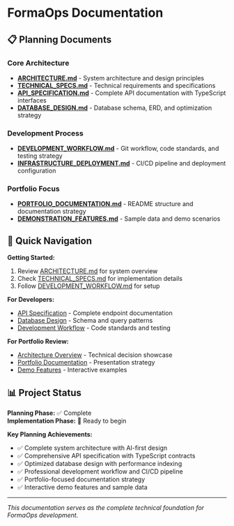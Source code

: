 # FormaOps Documentation

## 📋 Planning Documents

### Core Architecture
- [**ARCHITECTURE.md**](planning/ARCHITECTURE.md) - System architecture and design principles
- [**TECHNICAL_SPECS.md**](planning/TECHNICAL_SPECS.md) - Technical requirements and specifications
- [**API_SPECIFICATION.md**](planning/API_SPECIFICATION.md) - Complete API documentation with TypeScript interfaces
- [**DATABASE_DESIGN.md**](planning/DATABASE_DESIGN.md) - Database schema, ERD, and optimization strategy

### Development Process  
- [**DEVELOPMENT_WORKFLOW.md**](planning/DEVELOPMENT_WORKFLOW.md) - Git workflow, code standards, and testing strategy
- [**INFRASTRUCTURE_DEPLOYMENT.md**](planning/INFRASTRUCTURE_DEPLOYMENT.md) - CI/CD pipeline and deployment configuration

### Portfolio Focus
- [**PORTFOLIO_DOCUMENTATION.md**](planning/PORTFOLIO_DOCUMENTATION.md) - README structure and documentation strategy  
- [**DEMONSTRATION_FEATURES.md**](planning/DEMONSTRATION_FEATURES.md) - Sample data and demo scenarios

## 🚀 Quick Navigation

**Getting Started:**
1. Review [ARCHITECTURE.md](planning/ARCHITECTURE.md) for system overview
2. Check [TECHNICAL_SPECS.md](planning/TECHNICAL_SPECS.md) for implementation details
3. Follow [DEVELOPMENT_WORKFLOW.md](planning/DEVELOPMENT_WORKFLOW.md) for setup

**For Developers:**
- [API Specification](planning/API_SPECIFICATION.md) - Complete endpoint documentation
- [Database Design](planning/DATABASE_DESIGN.md) - Schema and query patterns
- [Development Workflow](planning/DEVELOPMENT_WORKFLOW.md) - Code standards and testing

**For Portfolio Review:**
- [Architecture Overview](planning/ARCHITECTURE.md) - Technical decision showcase
- [Portfolio Documentation](planning/PORTFOLIO_DOCUMENTATION.md) - Presentation strategy
- [Demo Features](planning/DEMONSTRATION_FEATURES.md) - Interactive examples

## 📊 Project Status

**Planning Phase:** ✅ Complete  
**Implementation Phase:** 🔄 Ready to begin  

**Key Planning Achievements:**
- ✅ Complete system architecture with AI-first design
- ✅ Comprehensive API specification with TypeScript contracts
- ✅ Optimized database design with performance indexing
- ✅ Professional development workflow and CI/CD pipeline
- ✅ Portfolio-focused documentation strategy
- ✅ Interactive demo features and sample data

---

*This documentation serves as the complete technical foundation for FormaOps development.*
